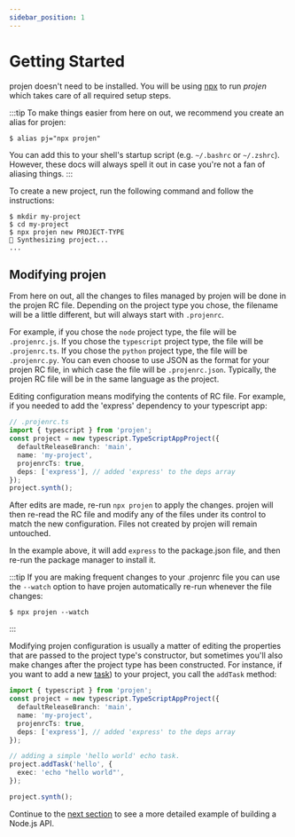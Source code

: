 ```yaml
---
sidebar_position: 1
---
```


# Getting Started

projen doesn't need to be installed. You will be using [npx](https://docs.npmjs.com/cli/v7/commands/npx) to run _projen_ which takes care of all required setup steps.

:::tip
To make things easier from here on out, we recommend you create an alias for projen:

```shell
$ alias pj="npx projen"
```

You can add this to your shell's startup script (e.g. `~/.bashrc` or `~/.zshrc`).
However, these docs will always spell it out in case you're not a fan of aliasing things.
:::

To create a new project, run the following command and follow the instructions:

```console
$ mkdir my-project
$ cd my-project
$ npx projen new PROJECT-TYPE
🤖 Synthesizing project...
...
```

## Modifying projen

From here on out, all the changes to files managed by projen will be done in the projen RC file. 
Depending on the project type you chose, the filename will be a little different, but will always start with 
`.projenrc`. 

For example, if you chose the `node` project type, the file will be `.projenrc.js`. 
If you chose the `typescript` project type, the file will be `.projenrc.ts`.
If you chose the `python` project type, the file will be `.projenrc.py`.
You can even choose to use JSON as the format for your projen RC file, in which case the file will be `.projenrc.json`.
Typically, the projen RC file will be in the same language as the project.

Editing configuration means modifying the contents of RC file. For example, if you needed to add the 'express' dependency
to your typescript app:

```typescript
// .projenrc.ts
import { typescript } from 'projen';
const project = new typescript.TypeScriptAppProject({
  defaultReleaseBranch: 'main',
  name: 'my-project',
  projenrcTs: true,
  deps: ['express'], // added 'express' to the deps array
});
project.synth();
```

After edits are made, re-run `npx projen` to apply the changes.
projen will then re-read the RC file and modify any of the files under its control to match the new configuration. 
Files not created by projen will remain untouched. 

In the example above, it will add `express` to the package.json file,
and then re-run the package manager to install it.

:::tip
If you are making frequent changes to your .projenrc file you can use the `--watch` option to have projen automatically
re-run whenever the file changes:

```shell
$ npx projen --watch
```
:::

Modifying projen configuration is usually a matter of editing the properties that are passed to the project type's 
constructor, but sometimes you'll also make changes after the project type has been constructed. 
For instance, if you want to add a new [task](../concepts/tasks.md)) to your project, you call the `addTask` method:

```typescript
import { typescript } from 'projen';
const project = new typescript.TypeScriptAppProject({
  defaultReleaseBranch: 'main',
  name: 'my-project',
  projenrcTs: true,
  deps: ['express'], // added 'express' to the deps array
});

// adding a simple 'hello world' echo task.
project.addTask('hello', {
  exec: 'echo "hello world"',
});

project.synth();
```

Continue to the [next section](build-a-simple-nodejs-api.md) to see a more detailed example of building a Node.js API.




